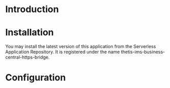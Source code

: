 # Introduction

# Installation

You may install the latest version of this application from the Serverless Application Repository. It is registered under the name thetis-ims-business-central-https-bridge.

# Configuration
